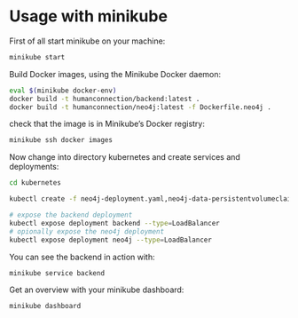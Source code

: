 # Usage with minikube

First of all start minikube on your machine:
```sh
minikube start
```

Build Docker images, using the Minikube Docker daemon:
```sh
eval $(minikube docker-env)
docker build -t humanconnection/backend:latest .
docker build -t humanconnection/neo4j:latest -f Dockerfile.neo4j .
```

check that the image is in Minikube’s Docker registry:
```sh
minikube ssh docker images 
```

Now change into directory kubernetes and create services and deployments:
```sh
cd kubernetes

kubectl create -f neo4j-deployment.yaml,neo4j-data-persistentvolumeclaim.yaml,backend-deployment.yaml,backend-service.yaml,neo4j-service.yaml

# expose the backend deployment
kubectl expose deployment backend --type=LoadBalancer
# opionally expose the neo4j deployment
kubectl expose deployment neo4j --type=LoadBalancer
```

You can see the backend in action with:
```sh
minikube service backend
```
Get an overview with your minikube dashboard:
```sh
minikube dashboard
```



